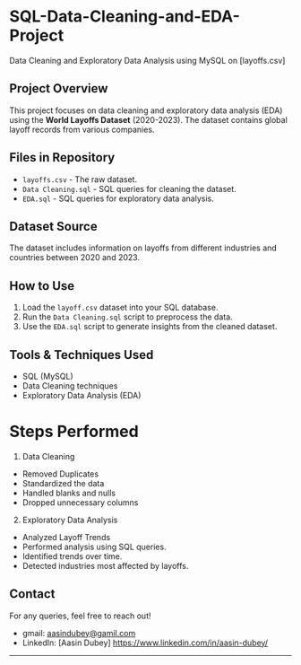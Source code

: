 # SQL-Data-Cleaning-and-EDA-Project
Data Cleaning and Exploratory Data Analysis using MySQL on [layoffs.csv]

## Project Overview
This project focuses on data cleaning and exploratory data analysis (EDA) using the **World Layoffs Dataset** (2020-2023). The dataset contains global layoff records from various companies.

## Files in Repository
- `layoffs.csv` - The raw dataset.
- `Data Cleaning.sql` - SQL queries for cleaning the dataset.
- `EDA.sql` - SQL queries for exploratory data analysis.

## Dataset Source
The dataset includes information on layoffs from different industries and countries between 2020 and 2023.

## How to Use
1. Load the `layoff.csv` dataset into your SQL database.
2. Run the `Data Cleaning.sql` script to preprocess the data.
3. Use the `EDA.sql` script to generate insights from the cleaned dataset.

## Tools & Techniques Used
- SQL (MySQL)
- Data Cleaning techniques
- Exploratory Data Analysis (EDA)

# Steps Performed 

1. Data Cleaning
- Removed Duplicates
- Standardized the data
- Handled blanks and nulls 
- Dropped unnecessary columns

2. Exploratory Data Analysis
- Analyzed Layoff Trends
- Performed analysis using SQL queries.
- Identified trends over time.
- Detected industries most affected by layoffs.

## Contact
For any queries, feel free to reach out!

- gmail: aasindubey@gamil.com  
- LinkedIn: [Aasin Dubey] https://www.linkedin.com/in/aasin-dubey/

---

